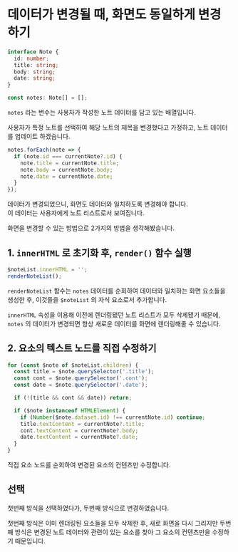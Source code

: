 # 데이터가 변경될 때, 화면도 동일하게 변경하기

```typescript
interface Note {
  id: number;
  title: string;
  body: string;
  date: string;
}

const notes: Note[] = [];
```

`notes` 라는 변수는 사용자가 작성한 노트 데이터를 담고 있는 배열입니다.

사용자가 특정 노트를 선택하여 해당 노트의 제목을 변경했다고 가정하고, 노트 데이터를 업데이트 하겠습니다.

```typescript
notes.forEach(note => {
  if (note.id === currentNote?.id) {
    note.title = currentNote.title;
    note.body = currentNote.body;
    note.date = currentNote.date;
  }
});
```

데이터가 변경되었으니, 화면도 데이터와 일치하도록 변경해야 합니다.  
이 데이터는 사용자에게 노트 리스트로서 보여집니다.

화면을 변경할 수 있는 방법으로 2가지의 방법을 생각해봤습니다.

## 1. `innerHTML` 로 초기화 후, `render()` 함수 실행

```typescript
$noteList.innerHTML = '';
renderNoteList();
```

`renderNoteList` 함수는 `notes` 데이터를 순회하여 데이터와 일치하는 화면 요소들을 생성한 후, 이것들을 `$noteList` 의 자식 요소로서 추가합니다.

`innerHTML` 속성을 이용해 이전에 렌더링됐던 노트 리스트가 모두 삭제됐기 때문에, `notes` 의 데이터가 변경되면 항상 새로운 데이터를 화면에 렌더링해줄 수 있습니다.

## 2. 요소의 텍스트 노드를 직접 수정하기

```typescript
for (const $note of $noteList.children) {
  const title = $note.querySelector('.title');
  const cont = $note.querySelector('.cont');
  const date = $note.querySelector('.date');

  if (!(title && cont && date)) return;

  if ($note instanceof HTMLElement) {
    if (Number($note.dataset.id) !== currentNote.id) continue;
    title.textContent = currentNote?.title;
    cont.textContent = currentNote?.body;
    date.textContent = currentNote?.date;
  }
}
```

직접 요소 노드를 순회하여 변경된 요소의 컨텐츠만 수정합니다.

## 선택

첫번째 방식을 선택하였다가, 두번째 방식으로 변경하였습니다.

첫번째 방식은 이미 렌더링된 요소들을 모두 삭제한 후, 새로 화면을 다시 그리지만 두번째 방식은 변경된 노트 데이터와 관련이 있는 요소를 찾아 그 요소의 컨텐츠만을 수정하기 때문입니다.

